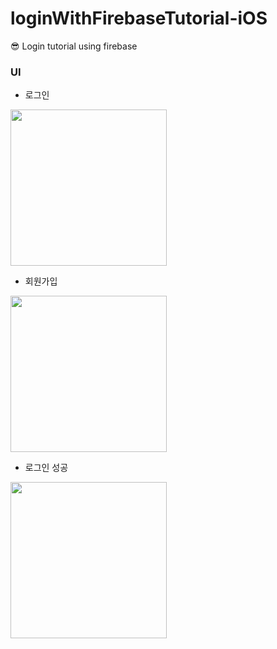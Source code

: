 # loginWithFirebaseTutorial-iOS
😎 Login tutorial using firebase

### UI
- 로그인
<img src ="https://user-images.githubusercontent.com/69136340/123553905-9cd39b80-d7b8-11eb-97ce-0c3caf5272bb.png" width = "250">

- 회원가입
<img src ="https://user-images.githubusercontent.com/69136340/123553910-9fce8c00-d7b8-11eb-8bd4-5e6f44df22c7.png" width = "250">

- 로그인 성공
<img src ="https://user-images.githubusercontent.com/69136340/123553912-a2c97c80-d7b8-11eb-8b24-5f2f30755a44.png" width = "250">
